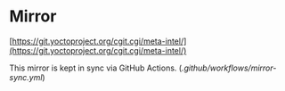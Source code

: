 # Mirror

[https://git.yoctoproject.org/cgit.cgi/meta-intel/](https://git.yoctoproject.org/cgit.cgi/meta-intel/)

This mirror is kept in sync via GitHub Actions. (*.github/workflows/mirror-sync.yml*)

